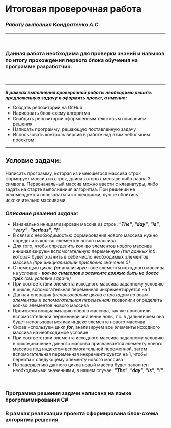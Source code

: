 # Итоговая проверочная работа 
### *Работу выполнил Кондратенко А.С.*
___

<br/>

### Данная работа необходима для проверки знаний и навыков по итогу прохождения первого блока обучения на программе разработчик.

<br/>

___


***В рамках выполнения проверочной работы необходимо решить предложенную задачу и оформить проект, а именно:***

+ Создать репозиторий на GitHub
+ Нарисовать блок-схему алгоритма
+ Снабдить репозиторий оформленным текстовым описанием решения
+ Написать программу, решающую поставленную задачу
+ Использовать контроль версий в работе над этим небольшим проектом
___

## Условие задачи:
Написать программу, которая из имеющегося массива строк формирует массив из строк, длина которых меньше либо равна 3 символа. Первоначальный массив можно ввести с клавиатуры, либо задать на старте выполнениия алгоритма. При решении не рекомендуется пользоваться коллекциями, лучше обойтись исключительно массивами.

### *Описание решения задачи:*

+ Изначально инициализирован массив из строк: ***"The"***, ***"day"***, ***"is"***, ***"very"***, ***"serious"***, ***"!"***. 
+ В связи с необходимостью формирования нового массива нужно определить кол-во элементов нового массива. 
+ Для того, чтобы определить кол-во элементов нового массива инициализируем вспомогательную переменную *(тип данных int)*, которая будет хранить в себе число необходимых элементов массива *(при инициализации присвоено значение 0)*
+ С помощью цикла ***for*** анализирует все элементы исходного массива на условие - ***кол-во символов в элементе должно быть не более трёх*** *(см. условие задачи)*
+ При соответствии элемента исходного массива заданному условию в цикле, вспомогательная переменная инкрементируется на 1
+ Данная операция *(использование цикла с проходом по всем элементам и вспомогательная переменная)* позволили определить кол-во элементов нового массива
+ Произвели инициализацию нового массива, так же присвоили вспомогательной переменной значение ноль, т.к. в дальнейшем она будет использоваться как индекс элемента нового массива
+ Снова используем цикл ***for***, анализируем все элементы исходного массива на необходимое условие
+ При соответствии элемента исходного массива заданному условию в цикле,значение данного массива присваевается элементу нового массива под индексом вспомогательной переменной, затем вспомогательная переменная инкрементируется на 1, чтобы перейти к следующему элементу нового массива
+ По завершению данного цикла новый массив будет заполнен необходимыми значениями, в нашем случае: ***"The"***, ***"day"***, ***"is"***, ***"!"***. 

<br/>

### Программа решения задачи написана на языке прогргаммирования C#
### В рамках реализации проекта сформирована блок-схема алгоритма решения



